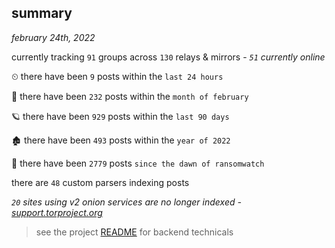 
## summary
_february 24th, 2022_

currently tracking `91` groups across `130` relays & mirrors - _`51` currently online_

⏲ there have been `9` posts within the `last 24 hours`

🦈 there have been `232` posts within the `month of february`

🪐 there have been `929` posts within the `last 90 days`

🏚 there have been `493` posts within the `year of 2022`

🦕 there have been `2779` posts `since the dawn of ransomwatch`

there are `48` custom parsers indexing posts

_`20` sites using v2 onion services are no longer indexed - [support.torproject.org](https://support.torproject.org/onionservices/v2-deprecation/)_

> see the project [README](https://github.com/thetanz/ransomwatch#ransomwatch--) for backend technicals
